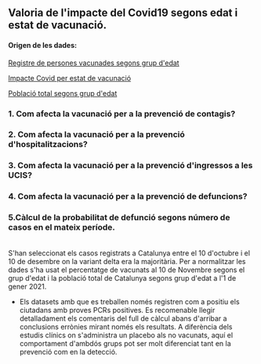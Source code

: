 ## Valoria de l'impacte del Covid19 segons edat i estat de vacunació.

#### Origen de les dades:
[Registre de persones vacunades segons grup d'edat](https://analisi.transparenciacatalunya.cat/Salut/Vacunaci-per-al-COVID-19-dosis-administrades-per-r/tp23-dey4/data)

[Impacte Covid per estat de vacunació](https://analisi.transparenciacatalunya.cat/Salut/Impacte-del-COVID-19-per-estat-de-vacunaci-/6izj-g3sb)

[Població total segons grup d'edat](https://www.idescat.cat/pub/?id=aec&n=253)


### 1. Com afecta la vacunació per a la prevenció de contagis?
### 2. Com afecta la vacunació per a la prevenció d'hospitalitzacions?
### 3. Com afecta la vacunació per a la prevenció d'ingressos a les UCIS?
### 4. Com afecta la vacunació per a la prevenció de defuncions?
### 5.Càlcul de la probabilitat de defunció segons número de casos en el mateix període.

<br>
S'han seleccionat els casos registrats a Catalunya entre el 10 d'octubre i el 10 de desembre on la variant delta era la majoritària. Per a normalitzar les dades s'ha usat el percentatge de vacunats al 10 de Novembre segons el grup d'edat i la població total de Catalunya segons grup d'edat a l'1 de gener 2021.
<br>

* Els datasets amb que es treballen només registren com a positiu els ciutadans amb proves PCRs positives. Es recomenable llegir detalladament els comentaris del full de càlcul abans d'arribar a conclusions errònies mirant només els resultats. A diferència dels estudis clínics on s'administra un placebo als no vacunats, aquí el comportament d'ambdós grups pot ser molt diferenciat tant en la prevenció com en la detecció. 
